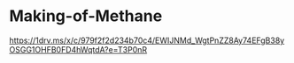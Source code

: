 # Making-of-Methane
https://1drv.ms/x/c/979f2f2d234b70c4/EWIJNMd_WgtPnZZ8Ay74EFgB38yOSGG1OHFB0FD4hWqtdA?e=T3P0nR
